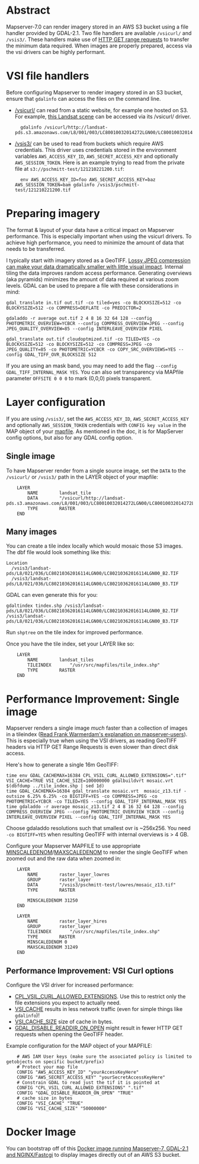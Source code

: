 Abstract
========

Mapserver-7.0 can render imagery stored in an AWS S3 bucket using a file handler provided by GDAL-2.1. Two file handlers are available `/vsicurl/` and `/vsis3/`. These handlers make use of [HTTP GET range requests](https://tools.ietf.org/html/rfc7233) to transfer the minimum data required.  When images are properly prepared, access via the vsi drivers can be highly performant.

VSI file handlers
=================
Before configuring Mapserver to render imagery stored in an S3 bucket, ensure that `gdalinfo` can access the files on the command line.

- [/vsicurl/](http://gdal.org/cpl__vsi_8h.html#a4f791960f2d86713d16e99e9c0c36258) can read from a static website, for example one hosted on S3.  For example, [this Landsat scene](http://landsat-pds.s3.amazonaws.com/L8/001/003/LC80010032014272LGN00/index.html) can be accessed via its /vsicurl/ driver.

        gdalinfo /vsicurl/http://landsat-pds.s3.amazonaws.com/L8/001/003/LC80010032014272LGN00/LC80010032014272LGN00_B1.TIF

- [/vsis3/](http://www.gdal.org/cpl__vsi_8h.html#a5b4754999acd06444bfda172ff2aaa16) can be used to read from buckets which require AWS credentials.  This driver uses credentials stored in the environment variables `AWS_ACCESS_KEY_ID`, `AWS_SECRET_ACCESS_KEY` and optionally `AWS_SESSION_TOKEN`.  Here is an example trying to read from the private file at `s3://pschmitt-test/121210221200.tif`:

        env AWS_ACCESS_KEY_ID=foo AWS_SECRET_ACCESS_KEY=baz AWS_SESSION_TOKEN=bam gdalinfo /vsis3/pschmitt-test/121210221200.tif

Preparing imagery
=================

The format & layout of your data have a critical impact on Mapserver performance.  This is especially important when using the vsicurl drivers. To achieve high performance, you need to minimize the amount of data that needs to be transferred.

I typically start with imagery stored as a GeoTIFF. [Lossy JPEG compression can make your data dramatically smaller with little visual impact](http://blog.cleverelephant.ca/2015/02/geotiff-compression-for-dummies.html). Internal tiling the data improves random access performance. Generating overviews (aka pyramids) minimizes the amount of data required at various zoom levels.  GDAL can be used to prepare a file with these considerations in mind:

    gdal_translate in.tif out.tif -co tiled=yes -co BLOCKXSIZE=512 -co BLOCKYSIZE=512 -co COMPRESS=DEFLATE -co PREDICTOR=2   

    gdaladdo -r average out.tif 2 4 8 16 32 64 128 --config PHOTOMETRIC_OVERVIEW=YCBCR --config COMPRESS_OVERVIEW=JPEG --config JPEG_QUALITY_OVERVIEW=85 --config INTERLEAVE_OVERVIEW PIXEL 

    gdal_translate out.tif cloudoptmized.tif -co TILED=YES -co BLOCKXSIZE=512 -co BLOCKYSIZE=512 -co COMPRESS=JPEG -co JPEG_QUALITY=85 -co PHOTOMETRIC=YCBCR -co COPY_SRC_OVERVIEWS=YES --config GDAL_TIFF_OVR_BLOCKSIZE 512

If you are using an mask band, you may need to add the flag `--config GDAL_TIFF_INTERNAL_MASK YES`. You can also set transparency via MAPfile parameter `OFFSITE 0 0 0` to mark (0,0,0) pixels transparent.

Layer configuration
===================

If you are using `/vsis3/`, set the `AWS_ACCESS_KEY_ID`, `AWS_SECRET_ACCESS_KEY` and optionally `AWS_SESSION_TOKEN` credentials with `CONFIG key value` in the MAP object of your [mapfile](http://mapserver.org/mapfile/map.html).  As mentioned in the doc, it is for MapServer config options, but also for any GDAL config option.

Single image
------------

To have Mapserver render from a single source image, set the `DATA` to the `/vsicurl/` or `/vsis3/` path in the LAYER object of your mapfile:

    	LAYER
    		NAME		landsat_tile
    		DATA		"/vsicurl/http://landsat-pds.s3.amazonaws.com/L8/001/003/LC80010032014272LGN00/LC80010032014272LGN00_B1.TIF"
    		TYPE		RASTER
    	END

Many images
-----------

You can create a tile index locally which would mosaic those S3 images. The dbf file would look something like this: 

    Location 
      /vsis3/landsat-pds/L8/021/036/LC80210362016114LGN00/LC80210362016114LGN00_B2.TIF 
      /vsis3/landsat-pds/L8/021/036/LC80210362016114LGN00/LC80210362016114LGN00_B3.TIF 

GDAL can even generate this for you:

    gdaltindex tindex.shp /vsis3/landsat-pds/L8/021/036/LC80210362016114LGN00/LC80210362016114LGN00_B2.TIF /vsis3/landsat-pds/L8/021/036/LC80210362016114LGN00/LC80210362016114LGN00_B3.TIF

Run `shptree` on the tile index for improved performance.

Once you have the tile index, set your LAYER like so:

    	LAYER
    		NAME		landsat_tiles
    		TILEINDEX       "/usr/src/mapfiles/tile_index.shp"
    		TYPE		RASTER
    	END

Performance Improvement: Single image
======================================

Mapserver renders a single image _much_ faster than a collection of images in a tileindex ([Read Frank Warmerdam's explanation on mapserver-users](http://osgeo-org.1560.x6.nabble.com/UMN-MAPSERVER-USERS-GeoTIFF-overviews-TILEINDEX-Large-dataset-performance-tt4301064.html#a4301084)).  This is especially true when using the VSI drivers, as reading GeoTIFF headers via HTTP GET Range Requests is even slower than direct disk access.

Here's how to generate a single 16m GeoTIFF:

    time env GDAL_CACHEMAX=16384 CPL_VSIL_CURL_ALLOWED_EXTENSIONS=".tif" VSI_CACHE=TRUE VSI_CACHE_SIZE=100000000 gdalbuildvrt mosaic.vrt $(dbfdump ../tile_index.shp | sed 1d)
    time GDAL_CACHEMAX=16384 gdal_translate mosaic.vrt  mosaic_z13.tif -outsize 6.25% 6.25% -co BIGTIFF=YES -co COMPRESS=JPEG -co PHOTOMETRIC=YCBCR -co TILED=YES --config GDAL_TIFF_INTERNAL_MASK YES
    time gdaladdo -r average mosaic_z13.tif 2 4 8 16 32 64 128 --config COMPRESS_OVERVIEW JPEG --config PHOTOMETRIC_OVERVIEW YCBCR --config INTERLEAVE_OVERVIEW PIXEL --config GDAL_TIFF_INTERNAL_MASK YES

Choose gdaladdo resolutions such that smallest ovr is ~256x256. You need `-co BIGTIFF=YES` when resulting GeoTIFF with internal overviews is > 4 GB.

Configure your Mapserver MAPFILE to use appropriate [MINSCALEDENOM](http://mapserver.org/mapfile/class.html#index-10)/[MAXSCALEDENOM](http://mapserver.org/mapfile/class.html#index-8) to render the single GeoTIFF when zoomed out and the raw data when zoomed in:

    	LAYER
    		NAME		raster_layer_lowres
    		GROUP		raster_layer
    		DATA		"/vsis3/pschmitt-test/lowres/mosaic_z13.tif"
    		TYPE		RASTER
    
    		MINSCALEDENOM 31250
    	END
    
    	LAYER
    		NAME		raster_layer_hires
    		GROUP		raster_layer
    		TILEINDEX       "/usr/src/mapfiles/tile_index.shp"
    		TYPE		RASTER
    		MINSCALEDENOM 0
    		MAXSCALEDENOM 31249
    	END


Performance Improvement: VSI Curl options
-----------------------------------------

Configure the VSI driver for increased performance:
- [CPL_VSIL_CURL_ALLOWED_EXTENSIONS](https://trac.osgeo.org/gdal/wiki/ConfigOptions#CPL_VSIL_CURL_ALLOWED_EXTENSIONS).  Use this to restrict only the file extensions you expect to actually need.
- [VSI_CACHE](https://trac.osgeo.org/gdal/wiki/ConfigOptions#VSI_CACHE) results in less network traffic (even for simple things like `gdalinfo`)!
- [VSI_CACHE_SIZE](https://trac.osgeo.org/gdal/wiki/ConfigOptions#VSI_CACHE) size of cache in bytes.
- [GDAL_DISABLE_READDIR_ON_OPEN](https://trac.osgeo.org/gdal/wiki/ConfigOptions#GDAL_DISABLE_READDIR_ON_OPEN) might result in fewer HTTP GET requests when opening the GeoTIFF header.

Example configuration for the MAP object of your MAPFILE:

        # AWS IAM User keys (make sure the associated policy is limited to getobjects on specific bucket/prefix)
        # Protect your map file
        CONFIG "AWS_ACCESS_KEY_ID" "yourAccessKeyHere"
        CONFIG "AWS_SECRET_ACCESS_KEY" "yourSecretAccessKeyHere"
        # Constrain GDAL to read just the tif it is pointed at
        CONFIG "CPL_VSIL_CURL_ALLOWED_EXTENSIONS" ".tif"
        CONFIG "GDAL_DISABLE_READDIR_ON_OPEN" "TRUE"
        # cache size in bytes
        CONFIG "VSI_CACHE" "TRUE"
        CONFIG "VSI_CACHE_SIZE" "50000000"


Docker Image
============
You can bootstrap off of this [Docker image running Mapserver-7, GDAL-2.1 and NGINX/Fastcgi](https://github.com/pedros007/mapserver-docker) to display images directly out of an AWS S3 bucket.